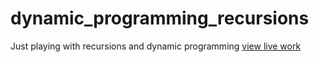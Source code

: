 # dynamic_programming_recursions
Just playing with recursions and dynamic programming [view live work](https://asieduernest12.github.io/dynamic_programming_recursions)
